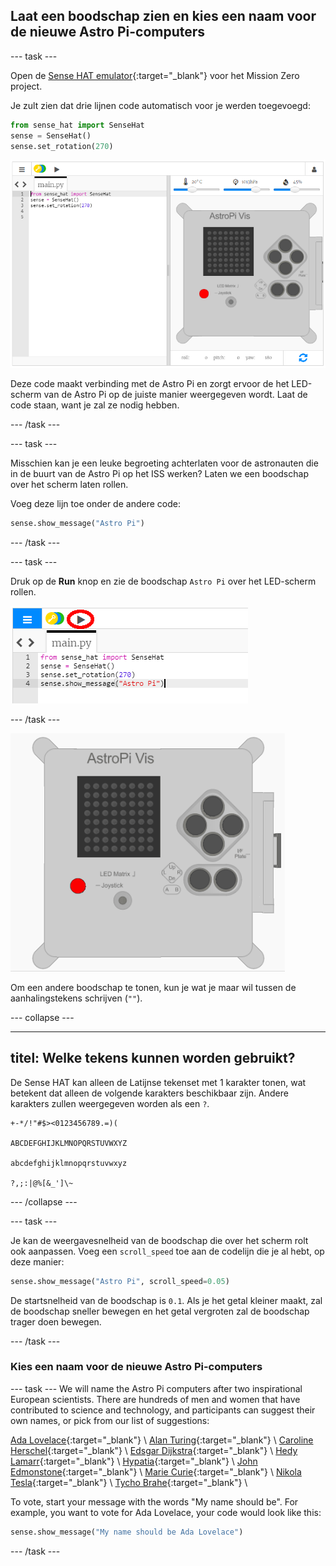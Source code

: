 ## Laat een boodschap zien en kies een naam voor de nieuwe Astro Pi-computers

--- task ---

Open de [Sense HAT emulator](https://trinket.io/mission-zero){:target="_blank"} voor het Mission Zero project.

Je zult zien dat drie lijnen code automatisch voor je werden toegevoegd:

```python
from sense_hat import SenseHat
sense = SenseHat()
sense.set_rotation(270)
```

![A screenshot of the Trinket Sense Hat emulator with three lines of starter code displayed in the left hand pane.](images/sense-hat-emulator2.png)

Deze code maakt verbinding met de Astro Pi en zorgt ervoor de het LED-scherm van de Astro Pi op de juiste manier weergegeven wordt. Laat de code staan, want je zal ze nodig hebben.

--- /task ---

--- task ---

Misschien kan je een leuke begroeting achterlaten voor de astronauten die in de buurt van de Astro Pi op het ISS werken? Laten we een boodschap over het scherm laten rollen.

Voeg deze lijn toe onder de andere code:

```python
sense.show_message("Astro Pi")
```

--- /task ---

--- task ---

Druk op de **Run** knop en zie de boodschap `Astro Pi` over het LED-scherm rollen.

![laat de boodschapcode zien klik op run](images/show-message-code-annotated.PNG)

--- /task ---

![Boodschap scrollen](images/scroll-message.gif)

Om een andere boodschap te tonen, kun je wat je maar wil tussen de aanhalingstekens schrijven (`""`).

--- collapse ---

---
titel: Welke tekens kunnen worden gebruikt?
---

De Sense HAT kan alleen de Latijnse tekenset met 1 karakter tonen, wat betekent dat alleen de volgende karakters beschikbaar zijn. Andere karakters zullen weergegeven worden als een `?`.

```
+-*/!"#$><0123456789.=)(

ABCDEFGHIJKLMNOPQRSTUVWXYZ

abcdefghijklmnopqrstuvwxyz

?,;:|@%[&_']\~
```

--- /collapse ---

--- task ---

Je kan de weergavesnelheid van de boodschap die over het scherm rolt ook aanpassen. Voeg een `scroll_speed` toe aan de codelijn die je al hebt, op deze manier:

```python
sense.show_message("Astro Pi", scroll_speed=0.05)
```

De startsnelheid van de boodschap is `0.1`. Als je het getal kleiner maakt, zal de boodschap sneller bewegen en het getal vergroten zal de boodschap trager doen bewegen.

--- /task ---

### Kies een naam voor de nieuwe Astro Pi-computers

--- task --- We will name the Astro Pi computers after two inspirational European scientists. There are hundreds of men and women that have contributed to science and technology, and participants can suggest their own names, or pick from our list of suggestions:


[Ada Lovelace](https://en.wikipedia.org/wiki/Ada_Lovelace){:target="_blank"} \ [Alan Turing](https://en.wikipedia.org/wiki/Alan_Turing){:target="_blank"} \ [Caroline Herschel](https://en.wikipedia.org/wiki/Caroline_Herschel){:target="_blank"} \ [Edsgar Dijkstra](https://en.wikipedia.org/wiki/Edsger_W._Dijkstra){:target="_blank"} \ [Hedy Lamarr](https://en.wikipedia.org/wiki/Hedy_Lamarr){:target="_blank"} \ [Hypatia](https://en.wikipedia.org/wiki/Hypatia){:target="_blank"} \ [John Edmonstone](https://en.wikipedia.org/wiki/John_Edmonstone){:target="_blank"} \ [Marie Curie](https://en.wikipedia.org/wiki/Marie_Curie){:target="_blank"} \ [Nikola Tesla](https://en.wikipedia.org/wiki/Nikola_Tesla){:target="_blank"} \ [Tycho Brahe](https://en.wikipedia.org/wiki/Tycho_Brahe){:target="_blank"} \

To vote, start your message with the words "My name should be". For example, you want to vote for Ada Lovelace, your code would look like this:

```python
sense.show_message("My name should be Ada Lovelace")
```
--- /task ---



